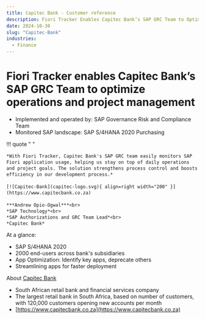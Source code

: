 ```yaml
---
title: Capitec Bank - Customer reference
description: Fiori Tracker Enables Capitec Bank’s SAP GRC Team to Optimize Operations and Project Management
date: 2024-10-30
slug: "Capitec-Bank"
industries:
  - Finance
---
```

# Fiori Tracker enables Capitec Bank’s SAP GRC Team to optimize operations and project management

- Implemented and operated by: SAP Governance Risk and Compliance Team<br>
- Monitored SAP landscape:  SAP S/4HANA 2020 Purchasing<br>
<!-- more -->

!!! quote " "

    *With Fiori Tracker, Capitec Bank's SAP GRC team easily monitors SAP Fiori application usage, helping us stay on top of daily operations and project goals. The solution strengthens process control and boosts efficiency in our development process.*

    [![Capitec-Bank](capitec-logo.svg){ align=right width="200" }](https://www.capitecbank.co.za)

    ***Andrew Opio-Ogwal***<br>
    *SAP Technology*<br>
    *SAP Authorizations and GRC Team Lead*<br>
    *Capitec Bank* 


At a glance: 

- SAP S/4HANA 2020 
- 2000 end-users across bank's subsidiaries
- App Optimization: Identify key apps, deprecate others
- Streamlining apps for faster deployment

About [Capitec Bank](https://www.capitecbank.co.za)

- South African retail bank and financial services company
- The largest retail bank in South Africa, based on number of customers, with 120,000 customers opening new accounts per month
- [https://www.capitecbank.co.za](https://www.capitecbank.co.za)



 
